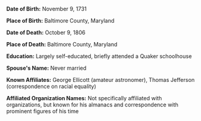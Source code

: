 **Date of Birth:** November 9, 1731

**Place of Birth:** Baltimore County, Maryland

**Date of Death:** October 9, 1806

**Place of Death:** Baltimore County, Maryland

**Education:** Largely self-educated, briefly attended a Quaker schoolhouse

**Spouse's Name:** Never married

**Known Affiliates:** George Ellicott (amateur astronomer), Thomas Jefferson (correspondence on racial equality)

**Affiliated Organization Names:** Not specifically affiliated with organizations, but known for his almanacs and correspondence with prominent figures of his time